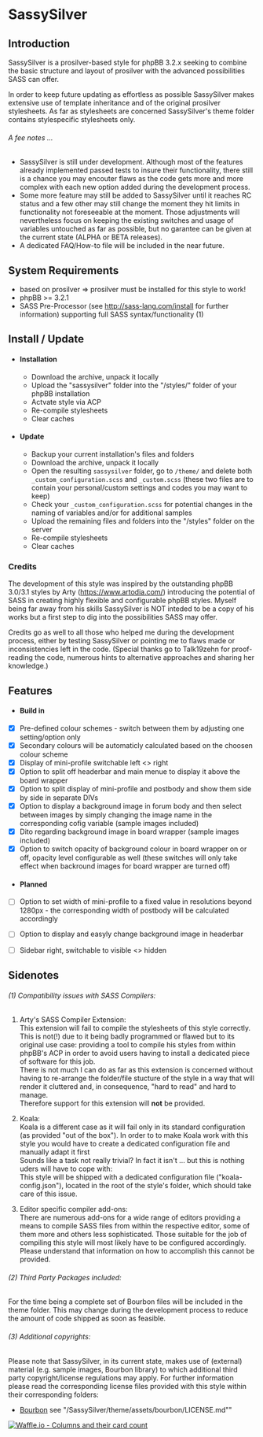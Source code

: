 # SassySilver

## Introduction
SassySilver is a prosilver-based style for phpBB 3.2.x seeking to combine the basic structure and layout of prosilver with the advanced possibilities SASS can offer.

In order to keep future updating as effortless as possible SassySilver makes extensive use of template inheritance and of the original prosilver stylesheets.
As far as stylesheets are concerned SassySilver's theme folder contains stylespecific stylesheets only.

###### A fee notes ...
- SassySilver is still under development. Although most of the features already implemented passed tests to insure their functionality, there still is a chance you may encouter flaws as the code gets more and more complex with each new option added during the development process.
- Some more feature may still be added to SassySilver until it reaches RC status and a few other may still change the moment they hit limits in functionality not foreseeable at the moment. Those adjustments will nevertheless focus on keeping the existing switches and usage of variables untouched as far as possible, but no garantee can be given at the current state (ALPHA or BETA releases).
- A dedicated FAQ/How-to file will be included in the near future.


## System Requirements
- based on prosilver => prosilver must be installed for this style to work!
- phpBB >= 3.2.1
- SASS Pre-Processor (see http://sass-lang.com/install for further information) supporting full SASS syntax/functionality (1)

## Install / Update
- #### Installation
    - Download the archive, unpack it locally
    - Upload the "sassysilver" folder into the "/styles/" folder of your phpBB installation
    - Actvate style via ACP
    - Re-compile stylesheets
    - Clear caches

- #### Update
    - Backup your current installation's files and folders
    - Download the archive, unpack it locally
    - Open the resulting `sassysilver` folder, go to `/theme/` and delete both `_custom_configuration.scss` and `_custom.scss` (these two files are to contain your personal/custom settings and codes you may want to keep)
    - Check your `_custom_configuration.scss` for potential changes in the naming of variables and/or for additional samples
    - Upload the remaining files and folders into the "/styles" folder on the server
    - Re-compile stylesheets
    - Clear caches


### Credits
The development of this style was inspired by the outstanding phpBB 3.0/3.1 styles by Arty (https://www.artodia.com/) introducing the potential of SASS in creating highly flexible and configurable phpBB styles.
Myself being far away from his skills SassySilver is NOT inteded to be a copy of his works but a first step to dig into the possibilities SASS may offer.

Credits go as well to all those who helped me during the development process, either by testing SassySilver or pointing me to flaws made or inconsistencies left in the code.
(Special thanks go to Talk19zehn for proof-reading the code, numerous hints to alternative approaches and sharing her knowledge.)


## Features
- #### Build in
- [x] Pre-defined colour schemes - switch between them by adjusting one setting/option only
- [x] Secondary colours will be automaticly calculated based on the choosen colour scheme
- [x] Display of mini-profile switchable left <> right
- [x] Option to split off headerbar and main menue to display it above the board wrapper
- [x] Option to split display of mini-profile and postbody and show them side by side in separate DIVs
- [x] Option to display a background image in forum body and then select between images by simply changing the image name in the corresponding cofig variable (sample images included)
- [x] Dito regarding background image in board wrapper (sample images included)
- [x] Option to switch opacity of background colour in board wrapper on or off, opacity level configurable as well (these switches will only take effect when backround images for board wrapper are turned off)

- #### Planned
- [ ] Option to set width of mini-profile to a fixed value in resolutions beyond 1280px - the corresponding width of postbody will be calculated accordingly
- [ ] Option to display and easyly change background image in headerbar
- [ ] Sidebar right, switchable to visible <> hidden


## Sidenotes
###### (1) Compatibility issues with SASS Compilers:
1. Arty's SASS Compiler Extension:<br />
This extension will fail to compile the stylesheets of this style correctly. This is not(!) due to it being badly programmed or flawed but to its original use case: providing a tool to compile his styles from within phpBB's ACP in order to avoid users having to install a dedicated piece of software for this job.<br />
There is not much I can do as far as this extension is concerned without having to re-arrange the folder/file stucture of the style in a way that will render it cluttered and, in consequence, "hard to read" and hard to manage.<br />
Therefore support for this extension will **not** be provided.

2. Koala:<br />
Koala is a different case as it will fail only in its standard configuration (as provided "out of the box"). In order to to make Koala work with this style you would have to create a dedicated configuration file and manually adapt it first<br />
Sounds like a task not really trivial? In fact it isn't ... but this is nothing uders will have to cope with:<br />
This style will be shipped with a dedicated configuration file ("koala-config.json"), located in the root of the style's folder, which should take care of this issue.<br />

3. Editor specific compiler add-ons:<br />
There are numerous add-ons for a wide range of editors providing a means to compile SASS files from within the respective editor, some of them more and others less sophisticated. Those suitable for the job of compiling this style will most likely have to be configured accordingly.<br />
Please understand that information on how to accomplish this cannot be provided.

###### (2) Third Party Packages included:

For the time being a complete set of Bourbon files will be included in the theme folder. This may change during the development process to reduce the amount of code shipped as soon as feasible.

###### (3) Additional copyrights:

Please note that SassySilver, in its current state, makes use of (external) material (e.g. sample images, Bourbon library) to which additional third party copyright/license regulations may apply.
For further information please read the corresponding license files provided with this style within their corresponding folders:
- [Bourbon](./theme/assets/bourbon/LICENSE.md/ "Bourbon MIT license") see "/SassySilver/theme/assets/bourbon/LICENSE.md""


[![Waffle.io - Columns and their card count](https://badge.waffle.io/DistantSun/sassysilver.svg?columns=all)](https://waffle.io/DistantSun/sassysilver)
